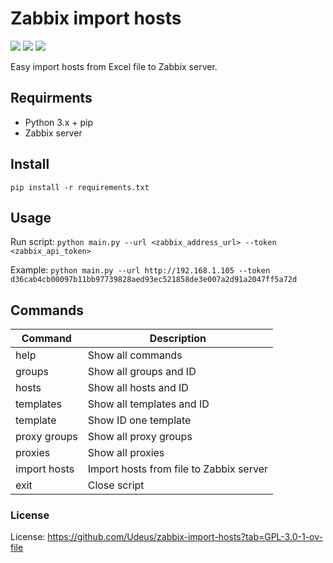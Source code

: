 # Zabbix import hosts


[![](https://img.shields.io/badge/View-My_Profile-green?logo=GitHub)](https://github.com/Udeus)
[![](https://img.shields.io/badge/View-My_Repositories-blue?logo=GitHub)](https://github.com/Udeus?tab=repositories)
![](https://img.shields.io/github/license/udeus/zabbix-import-hosts)

Easy import hosts from Excel file to Zabbix server.

## Requirments
- Python 3.x + pip
- Zabbix server


## Install
`
pip install -r requirements.txt
`


## Usage
Run script:
`
python main.py --url <zabbix_address_url> --token <zabbix_api_token>
`

Example:
`
python main.py --url http://192.168.1.105 --token d36cab4cb00097b11bb97739828aed93ec521858de3e007a2d91a2047ff5a72d
`


## Commands

| Command       | Description                            |
|---------------|----------------------------------------|
| help          | Show all commands                      |
| groups        | Show all groups and ID                 |
| hosts         | Show all hosts and ID                  |
| templates     | Show all templates and ID              |
| template      | Show ID one template                   |
| proxy groups  |Show all proxy groups                   |
| proxies       | Show all proxies                       |
| import hosts  | Import hosts from file to Zabbix server |
| exit          | Close script                           |

### License

License: https://github.com/Udeus/zabbix-import-hosts?tab=GPL-3.0-1-ov-file